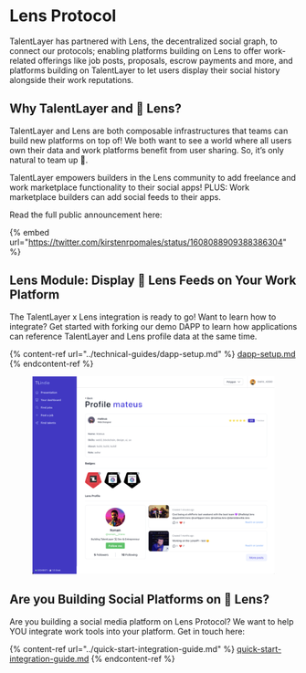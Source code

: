 # Lens Protocol

TalentLayer has partnered with Lens, the decentralized social graph, to connect our protocols; enabling platforms building on Lens to offer work-related offerings like job posts, proposals, escrow payments and more, and platforms building on TalentLayer to let users display their social history alongside their work reputations.&#x20;

## Why TalentLayer and 🌱 Lens?

TalentLayer and Lens are both composable infrastructures that teams can build new platforms on top of! We both want to see a world where all users own their data and work platforms benefit from user sharing. So, it’s only natural to team up 🤝.

TalentLayer empowers builders in the Lens community to add freelance and work marketplace functionality to their social apps! PLUS: Work marketplace builders can add social feeds to their apps.

Read the full public announcement here:&#x20;

{% embed url="https://twitter.com/kirstenrpomales/status/1608088909388386304" %}

## Lens Module: Display 🌱 Lens Feeds on Your Work Platform

The TalentLayer x Lens integration is ready to go! Want to learn how to integrate? Get started with forking our demo DAPP to learn how applications can reference TalentLayer and Lens profile data at the same time.

{% content-ref url="../technical-guides/dapp-setup.md" %}
[dapp-setup.md](../technical-guides/dapp-setup.md)
{% endcontent-ref %}

<figure><img src="../.gitbook/assets/Screen Shot 2023-03-25 at 12.14.22 PM.png" alt=""><figcaption></figcaption></figure>

## Are you Building Social Platforms on 🌱 Lens?

Are you building a social media platform on Lens Protocol? We want to help YOU integrate work tools into your platform. Get in touch here:&#x20;

{% content-ref url="../quick-start-integration-guide.md" %}
[quick-start-integration-guide.md](../quick-start-integration-guide.md)
{% endcontent-ref %}

